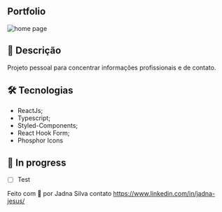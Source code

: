 ## Portfolio

![home page](https://user-images.githubusercontent.com/62259770/213872905-fa146dee-55aa-4e76-a5d8-745ce48d38dd.png)


## 📃 Descrição 

Projeto pessoal para concentrar informações profissionais e de contato.

## 🛠 Tecnologias 

- ReactJs;
- Typescript;
- Styled-Components;
- React Hook Form;
- Phosphor Icons


## 🚧 In progress 
- [ ] Test



Feito com 💖 por Jadna Silva contato https://www.linkedin.com/in/jadna-jesus/
